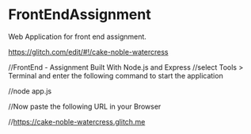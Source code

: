 # FrontEndAssignment
Web Application for front end assignment.

https://glitch.com/edit/#!/cake-noble-watercress

//FrontEnd - Assignment Built With Node.js and Express //select Tools > Terminal and enter the following command to start the application

//node app.js

//Now paste the following URL in your Browser

//https://cake-noble-watercress.glitch.me
